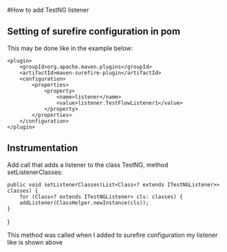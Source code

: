#How to add TestNG listener
## Setting of surefire configuration in pom
This may be done like in the example below:

    <plugin>
        <groupId>org.apache.maven.plugins</groupId>
        <artifactId>maven-surefire-plugin</artifactId>
        <configuration>
            <properties>
                <property>
                    <name>listener</name>
                    <value>listener.TestFlowListener1</value>
                </property>
            </properties>
        </configuration>
    </plugin>

## Instrumentation
Add call that adds a listener to the class TestNG, method setListenerClasses:
   
    public void setListenerClasses(List<Class<? extends ITestNGListener>> classes) {
        for (Class<? extends ITestNGListener> cls: classes) {
        addListener(ClassHelper.newInstance(cls));
    }
}

This method was called when I added to surefire configuration my listener like is shown above

